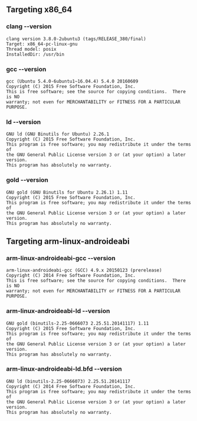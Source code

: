 ## Targeting x86_64

### clang --version

    clang version 3.8.0-2ubuntu3 (tags/RELEASE_380/final)
    Target: x86_64-pc-linux-gnu
    Thread model: posix
    InstalledDir: /usr/bin

### gcc --version

    gcc (Ubuntu 5.4.0-6ubuntu1~16.04.4) 5.4.0 20160609
    Copyright (C) 2015 Free Software Foundation, Inc.
    This is free software; see the source for copying conditions.  There is NO
    warranty; not even for MERCHANTABILITY or FITNESS FOR A PARTICULAR PURPOSE.

### ld --version

    GNU ld (GNU Binutils for Ubuntu) 2.26.1
    Copyright (C) 2015 Free Software Foundation, Inc.
    This program is free software; you may redistribute it under the terms of
    the GNU General Public License version 3 or (at your option) a later version.
    This program has absolutely no warranty.

### gold --version
    GNU gold (GNU Binutils for Ubuntu 2.26.1) 1.11
    Copyright (C) 2015 Free Software Foundation, Inc.
    This program is free software; you may redistribute it under the terms of
    the GNU General Public License version 3 or (at your option) a later version.
    This program has absolutely no warranty.

## Targeting arm-linux-androideabi

### arm-linux-androideabi-gcc --version

    arm-linux-androideabi-gcc (GCC) 4.9.x 20150123 (prerelease)
    Copyright (C) 2014 Free Software Foundation, Inc.
    This is free software; see the source for copying conditions.  There is NO
    warranty; not even for MERCHANTABILITY or FITNESS FOR A PARTICULAR PURPOSE.

### arm-linux-androideabi-ld --version

    GNU gold (binutils-2.25-0666073 2.25.51.20141117) 1.11
    Copyright (C) 2015 Free Software Foundation, Inc.
    This program is free software; you may redistribute it under the terms of
    the GNU General Public License version 3 or (at your option) a later version.
    This program has absolutely no warranty.

### arm-linux-androideabi-ld.bfd --version

    GNU ld (binutils-2.25-0666073) 2.25.51.20141117
    Copyright (C) 2014 Free Software Foundation, Inc.
    This program is free software; you may redistribute it under the terms of
    the GNU General Public License version 3 or (at your option) a later version.
    This program has absolutely no warranty.

